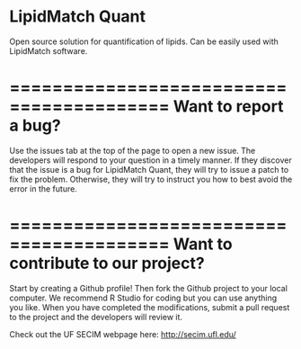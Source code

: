 # LipidMatch Quant

Open source solution for quantification of lipids. Can be easily used with LipidMatch software.

=========================================
Want to report a bug?
=========================================

Use the issues tab at the top of the page to open a new issue. The developers will respond to your question in a timely manner. If they discover that the issue is a bug for LipidMatch Quant, they will try to issue a patch to fix the problem. Otherwise, they will try to instruct you how to best avoid the error in the future.


=========================================
Want to contribute to our project?
=========================================

Start by creating a Github profile! Then fork the Github project to your local computer. We recommend R Studio for coding but you can use anything you like. When you have completed the modifications, submit a pull request to the project and the developers will review it.

Check out the UF SECIM webpage here: http://secim.ufl.edu/
